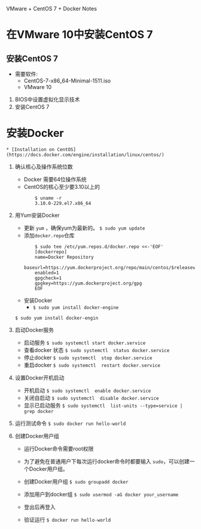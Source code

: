 VMware + CentOS 7 + Docker Notes

# 在VMware 10中安装CentOS 7

## 安装CentOS 7
* 需要软件:
    * CentOS-7-x86_64-Minimal-1511.iso
    * VMware 10
    
1. BIOS中设置虚拟化显示技术
2. 安装CentOS 7


# 安装Docker

    * [Installation on CentOS](https://docs.docker.com/engine/installation/linux/centos/)
1. 确认核心及操作系统位数
    * Docker 需要64位操作系统
    * CentOS的核心至少要3.10以上的
        ```
            $ uname -r
            3.10.0-229.el7.x86_64        
        ```
2. 用Yum安装Docker
    * 更新 `yum` ，确保yum为最新的。
        `$ sudo yum update`
    * 添加`docker.repo`仓库
        ```
            $ sudo tee /etc/yum.repos.d/docker.repo <<-'EOF'
            [dockerrepo]
            name=Docker Repository
            baseurl=https://yum.dockerproject.org/repo/main/centos/$releasever/
            enabled=1
            gpgcheck=1
            gpgkey=https://yum.dockerproject.org/gpg
            EOF        
        ```
    * 安装Docker
        * `$ sudo yum install docker-engine`

    `$ sudo yum install docker-engin`
    
3. 启动Docker服务
    * 启动服务
        `$ sudo systemctl start docker.service`
    * 查看docker 状态
        `$ sudo systemctl  status docker.service`
    * 停止docker
        `$ sudo systemctl  stop docker.service`
    * 重启docker
        `$ sudo systemctl  restart docker.service`
        
4. 设置Docker开机启动
    * 开机启动
        `$ sudo systemctl  enable docker.service`
    * 关闭自启动
        `$ sudo systemctl  disable docker.service`
    * 显示已启动服务
        `$ sudo systemctl  list-units --type=service | grep docker`
    
5. 运行测试命令
    `$ sudo docker run hello-world`
    
4. 创建Docker用户组
    * 运行Docker命令需要root权限
    * 为了避免在普通用户下每次运行docker命令时都要输入 `sudo`，可以创建一个Docker用户组。
    
    * 创建Docker用户组
        `$ sudo groupadd docker`
    * 添加用户到docker组
        `$ sudo usermod -aG docker your_username`
    * 登出后再登入
    * 验证运行
        `$ docker run hello-world`

        
